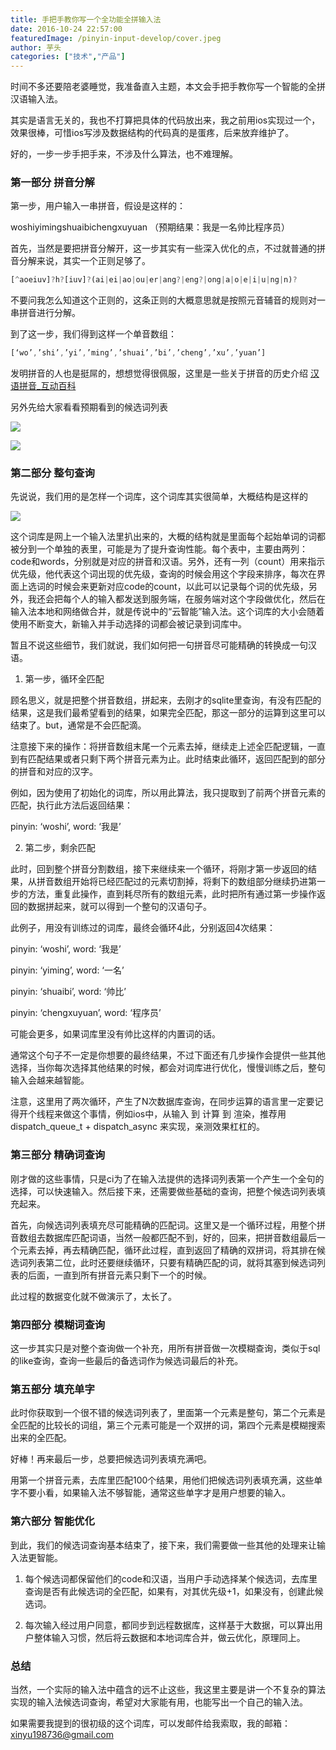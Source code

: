 ```yaml
---
title: 手把手教你写一个全功能全拼输入法
date: 2016-10-24 22:57:00
featuredImage: /pinyin-input-develop/cover.jpeg
author: 芋头
categories: ["技术","产品"]
---
```


时间不多还要陪老婆睡觉，我准备直入主题，本文会手把手教你写一个智能的全拼汉语输入法。

其实是语言无关的，我也不打算把具体的代码放出来，我之前用ios实现过一个，效果很棒，可惜ios写涉及数据结构的代码真的是蛋疼，后来放弃维护了。

好的，一步一步手把手来，不涉及什么算法，也不难理解。

### 第一部分 拼音分解

第一步，用户输入一串拼音，假设是这样的：

woshiyimingshuaibichengxuyuan （预期结果：我是一名帅比程序员）

首先，当然是要把拼音分解开，这一步其实有一些深入优化的点，不过就普通的拼音分解来说，其实一个正则足够了。

```js
[^aoeiuv]?h?[iuv]?(ai|ei|ao|ou|er|ang?|eng?|ong|a|o|e|i|u|ng|n)?
```

不要问我怎么知道这个正则的，这条正则的大概意思就是按照元音辅音的规则对一串拼音进行分解。

到了这一步，我们得到这样一个单音数组：

```js
[‘wo’,’shi’,’yi’,’ming’,’shuai’,’bi’,’cheng’,’xu’,’yuan’]
```

发明拼音的人也是挺屌的，想想觉得很佩服，这里是一些关于拼音的历史介绍  [汉语拼音_互动百科](https://link.zhihu.com/?target=http%3A//www.baike.com/wiki/%25E6%25B1%2589%25E8%25AF%25AD%25E6%258B%25BC%25E9%259F%25B3) 

另外先给大家看看预期看到的候选词列表

![](/pinyin-input-develop/v2-73b9ca6bd1b0f3fff439c6cf719053bc_1440w.png)

![](/pinyin-input-develop/v2-1d8e431e1a59c5ca3ce9f4a0453cc6f2_1440w.png)



### 第二部分 整句查询

先说说，我们用的是怎样一个词库，这个词库其实很简单，大概结构是这样的



![](/pinyin-input-develop/v2-1bd37ea7f41d6bd1c0ab2f04243557d3_1440w.png)

这个词库是网上一个输入法里扒出来的，大概的结构就是里面每个起始单词的词都被分到一个单独的表里，可能是为了提升查询性能。每个表中，主要由两列：code和words，分别就是对应的拼音和汉语。另外，还有一列（count）用来指示优先级，他代表这个词出现的优先级，查询的时候会用这个字段来排序，每次在界面上选词的时候会来更新对应code的count，以此可以记录每个词的优先级，另外，我还会把每个人的输入都发送到服务端，在服务端对这个字段做优化，然后在输入法本地和网络做合并，就是传说中的“云智能”输入法。这个词库的大小会随着使用不断变大，新输入并手动选择的词都会被记录到词库中。



暂且不说这些细节，我们就说，我们如何把一句拼音尽可能精确的转换成一句汉语。

1. 第一步，循环全匹配

顾名思义，就是把整个拼音数组，拼起来，去刚才的sqlite里查询，有没有匹配的结果，这是我们最希望看到的结果，如果完全匹配，那这一部分的运算到这里可以结束了。but，通常是不会匹配滴。

注意接下来的操作：将拼音数组末尾一个元素去掉，继续走上述全匹配逻辑，一直到有匹配结果或者只剩下两个拼音元素为止。此时结束此循环，返回匹配到的部分的拼音和对应的汉字。

例如，因为使用了初始化的词库，所以用此算法，我只提取到了前两个拼音元素的匹配，执行此方法后返回结果：

pinyin: ‘woshi’, word: ‘我是’

2. 第二步，剩余匹配

此时，回到整个拼音分割数组，接下来继续来一个循环，将刚才第一步返回的结果，从拼音数组开始将已经匹配过的元素切割掉，将剩下的数组部分继续扔进第一步的方法，重复此操作，直到耗尽所有的数组元素，此时把所有通过第一步操作返回的数据拼起来，就可以得到一个整句的汉语句子。

此例子，用没有训练过的词库，最终会循环4此，分别返回4次结果：

pinyin: ‘woshi’, word: ‘我是’

pinyin: ‘yiming’, word: ‘一名’

pinyin: ‘shuaibi’, word: ‘帅比’

pinyin: ‘chengxuyuan’, word: ‘程序员’

可能会更多，如果词库里没有帅比这样的内置词的话。

通常这个句子不一定是你想要的最终结果，不过下面还有几步操作会提供一些其他选择，当你每次选择其他结果的时候，都会对词库进行优化，慢慢训练之后，整句输入会越来越智能。

注意，这里用了两次循环，产生了N次数据库查询，在同步运算的语言里一定要记得开个线程来做这个事情，例如ios中，从输入 到 计算 到 渲染，推荐用 dispatch_queue_t + dispatch_async 来实现，亲测效果杠杠的。

### 第三部分 精确词查询

刚才做的这些事情，只是ci为了在输入法提供的选择词列表第一个产生一个全句的选择，可以快速输入。然后接下来，还需要做些基础的查询，把整个候选词列表填充起来。

首先，向候选词列表填充尽可能精确的匹配词。这里又是一个循环过程，用整个拼音数组去数据库匹配词语，当然一般都匹配不到，好的，回来，把拼音数组最后一个元素去掉，再去精确匹配，循环此过程，直到返回了精确的双拼词，将其排在候选词列表第二位，此时还要继续循环，只要有精确匹配的词，就将其塞到候选词列表的后面，一直到所有拼音元素只剩下一个的时候。

此过程的数据变化就不做演示了，太长了。

### 第四部分 模糊词查询

这一步其实只是对整个查询做一个补充，用所有拼音做一次模糊查询，类似于sql的like查询，查询一些最后的备选词作为候选词最后的补充。

### 第五部分 填充单字

此时你获取到一个很不错的候选词列表了，里面第一个元素是整句，第二个元素是全匹配的比较长的词组，第三个元素可能是一个双拼的词，第四个元素是模糊搜索出来的全匹配。

好棒！再来最后一步，总要把候选词列表填充满吧。

用第一个拼音元素，去库里匹配100个结果，用他们把候选词列表填充满，这些单字不要小看，如果输入法不够智能，通常这些单字才是用户想要的输入。

### 第六部分 智能优化

到此，我们的候选词查询基本结束了，接下来，我们需要做一些其他的处理来让输入法更智能。

1. 每个候选词都保留他们的code和汉语，当用户手动选择某个候选词，去库里查询是否有此候选词的全匹配，如果有，对其优先级+1，如果没有，创建此候选词。

2. 每次输入经过用户同意，都同步到远程数据库，这样基于大数据，可以算出用户整体输入习惯，然后将云数据和本地词库合并，做云优化，原理同上。

### 总结

当然，一个实际的输入法中蕴含的远不止这些，我这里主要是讲一个不复杂的算法实现的输入法候选词查询，希望对大家能有用，也能写出一个自己的输入法。

如果需要我提到的很初级的这个词库，可以发邮件给我索取，我的邮箱：xinyu198736@gmail.com

